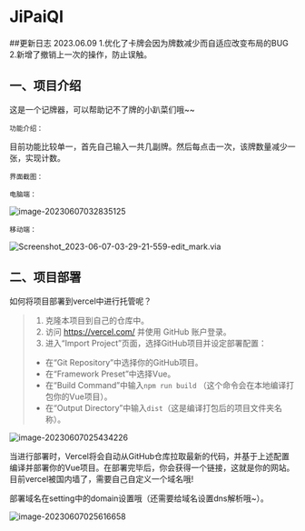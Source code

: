 # JiPaiQI

##更新日志
2023.06.09
1.优化了卡牌会因为牌数减少而自适应改变布局的BUG
2.新增了撤销上一次的操作，防止误触。


## 一、项目介绍

这是一个记牌器，可以帮助记不了牌的小趴菜们哦~~



`功能介绍：`

目前功能比较单一，首先自己输入一共几副牌。然后每点击一次，该牌数量减少一张，实现计数。



`界面截图：`



`电脑端：`

![image-20230607032835125](https://cdn.jsdelivr.net/gh/misdazzling/photobed1@main/img/image-20230607032835125.png)

`移动端：`

![Screenshot_2023-06-07-03-29-21-559-edit_mark.via](https://cdn.jsdelivr.net/gh/misdazzling/photobed1@main/img/Screenshot_2023-06-07-03-29-21-559-edit_mark.via.jpg)





## 二、项目部署

如何将项目部署到vercel中进行托管呢？



> 1. 克隆本项目到自己的仓库中。
> 2. 访问 https://vercel.com/ 并使用 GitHub 账户登录。
> 3. 进入“Import Project”页面，选择GitHub项目并设定部署配置：
>
> - 在“Git Repository”中选择你的GitHub项目。
> - 在“Framework Preset”中选择Vue。
> - 在“Build Command”中输入`npm run build` （这个命令会在本地编译打包你的Vue项目）。
> - 在“Output Directory”中输入`dist`（这是编译打包后的项目文件夹名称）。

![image-20230607025434226](https://cdn.jsdelivr.net/gh/misdazzling/photobed1@main/img/image-20230607025434226.png)

当进行部署时，Vercel将会自动从GitHub仓库拉取最新的代码，并基于上述配置编译并部署你的Vue项目。在部署完毕后，你会获得一个链接，这就是你的网站。目前vercel被国内墙了，需要自己自定义一个域名哦!

部署域名在setting中的domain设置哦（还需要给域名设置dns解析哦~）。

![image-20230607025616658](https://cdn.jsdelivr.net/gh/misdazzling/photobed1@main/img/image-20230607025616658.png)
